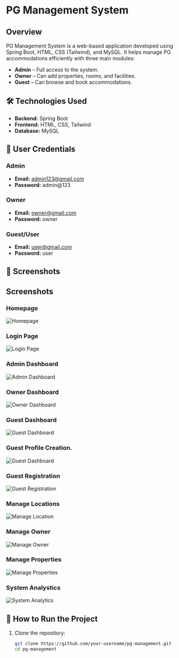 # PG Management System

## Overview
PG Management System is a web-based application developed using Spring Boot, HTML, CSS (Tailwind), and MySQL. It helps manage PG accommodations efficiently with three main modules:

- **Admin** – Full access to the system.
- **Owner** – Can add properties, rooms, and facilities.
- **Guest** – Can browse and book accommodations.

## 🛠️ Technologies Used
- **Backend:** Spring Boot  
- **Frontend:** HTML, CSS, Tailwind  
- **Database:** MySQL  

## 🔑 User Credentials
### **Admin**
- **Email:** admin123@gmail.com  
- **Password:** admin@123 

### **Owner**
- **Email:** owner@gmail.com  
- **Password:** owner  

### **Guest/User**
- **Email:** user@gmail.com  
- **Password:** user  

## 📸 Screenshots

## Screenshots

### Homepage
![Homepage](screenshots/homepage.jpg)

### Login Page
![Login Page](screenshots/login_page.jpg)

### Admin Dashboard
![Admin Dashboard](screenshots/admin-dashboard.png)

### Owner Dashboard
![Owner Dashboard](screenshots/owner_dashboard.jpg)

### Guest Dashboard
![Guest Dashboard](screenshots/guest_dashboard.jpg)

### Guest Profile Creation.
![Guest Dashboard](screenshots/add_details.jpg)

### Guest Registration
![Guest Registration](screenshots/guest_registration.jpg)

### Manage Locations
![Manage Location](screenshots/manage_locations.jpg)

### Manage Owner
![Manage Owner](screenshots/manage_owners.jpg)

### Manage Properties
![Manage Properties](screenshots/manage_properties.jpg)

### System Analystics
![System Analytics](screenshots/system_analytics.jpg)


## 🚀 How to Run the Project
1. Clone the repository:  
   ```sh
   git clone https://github.com/your-username/pg-management.git
   cd pg-management

